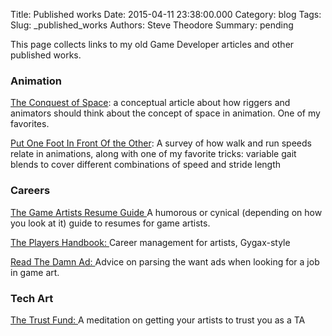 Title: Published works
Date: 2015-04-11 23:38:00.000
Category: blog
Tags: 
Slug: _published_works
Authors: Steve Theodore
Summary: pending

This page collects links to my old Game Developer articles and other published works.  
  
  


### Animation

  
[The Conquest of Space](http://techartsurvival.blogspot.com/2014/12/the-conquest-of-space.html):  a conceptual article about how riggers and animators should think about the concept of space in animation.  One of my favorites.  
  
[Put One Foot In Front Of the Other](http://techartsurvival.blogspot.com/2015/01/just-put-one-foot-in-front-of-other.html):   A survey of how walk and run speeds relate in animations, along with one of my favorite tricks: variable gait blends to cover different combinations of speed and stride length  
  


### Careers

  
[The Game Artists Resume Guide  ](http://techartsurvival.blogspot.com/2014/09/the-game-artists-resume-guide-revisited.html)A humorous or cynical (depending on how you look at it) guide to resumes for game artists.  
  
[The Players Handbook: ](http://techartsurvival.blogspot.com/2014/09/the-players-handbook.html)Career management for artists, Gygax-style  
  
[Read The Damn Ad: ](http://techartsurvival.blogspot.com/2014/08/read-damn-ad.html)Advice on parsing the want ads when looking for a job in game art.  
  
  


### Tech Art

  
[The Trust Fund: ](http://techartsurvival.blogspot.com/2015/01/the-trust-fund.html)A meditation on getting your artists to trust you as a TA  
  
  


